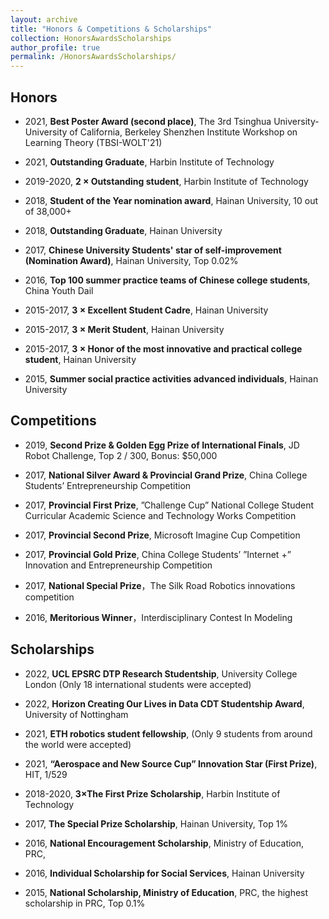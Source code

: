 ```yaml
---
layout: archive
title: "Honors & Competitions & Scholarships"
collection: HonorsAwardsScholarships
author_profile: true
permalink: /HonorsAwardsScholarships/ 
---
```



<h2>Honors</h2>

* 2021, <b> Best Poster Award (second place)</b>, The 3rd Tsinghua University-University of California, Berkeley Shenzhen Institute Workshop on Learning Theory (TBSI-WOLT'21)

* 2021, <b> Outstanding Graduate</b>, Harbin Institute of Technology

* 2019-2020, <b> 2 × Outstanding student</b>, Harbin Institute of Technology

* 2018, <b> Student of the Year nomination award</b>, Hainan University, 10 out of 38,000+

* 2018, <b> Outstanding Graduate</b>, Hainan University

* 2017, <b>Chinese University Students' star of self-improvement (Nomination Award)</b>, Hainan University, Top 0.02% 

* 2016, <b>Top 100 summer practice teams of Chinese college students</b>, China Youth Dail

* 2015-2017, <b>3 × Excellent Student Cadre</b>, Hainan University

* 2015-2017, <b>3 × Merit Student</b>, Hainan University

* 2015-2017, <b>3 × Honor of the most innovative and practical college student</b>, Hainan University

* 2015, <b>Summer social practice activities advanced individuals</b>, Hainan University

<h2>Competitions</h2>

* 2019, <b>Second Prize & Golden Egg Prize of International Finals</b>, JD Robot Challenge, Top 2 / 300, Bonus: $50,000

* 2017, <b>National Silver Award & Provincial Grand Prize</b>, China College Students’ Entrepreneurship Competition

* 2017, <b>Provincial First Prize</b>, ”Challenge Cup” National College Student Curricular Academic Science and Technology Works Competition

* 2017, <b>Provincial Second Prize</b>, Microsoft Imagine Cup Competition

* 2017, <b>Provincial Gold Prize</b>, China College Students’ ”Internet +” Innovation and Entrepreneurship Competition

* 2017, <b>National Special Prize</b>，The Silk Road Robotics innovations competition

* 2016, <b>Meritorious Winner</b>，Interdisciplinary Contest In Modeling

<h2>Scholarships</h2>

* 2022, <b>UCL EPSRC DTP Research Studentship</b>, University College London (Only 18 international students were accepted)

* 2022, <b>Horizon Creating Our Lives in Data CDT Studentship Award</b>, University of Nottingham

* 2021, <b>ETH robotics student fellowship</b>, (Only 9 students from around the world were accepted)

* 2021, <b>“Aerospace and New Source Cup” Innovation Star (First Prize)</b>, HIT, 1/529

* 2018-2020, <b>3×The First Prize Scholarship</b>, Harbin Institute of Technology

* 2017, <b>The Special Prize Scholarship</b>, Hainan University, Top 1% 

* 2016, <b>National Encouragement Scholarship</b>, Ministry of Education, PRC, 

* 2016, <b>Individual Scholarship for Social Services</b>, Hainan University

* 2015, <b>National Scholarship, Ministry of Education</b>, PRC, the highest scholarship in PRC, Top 0.1%

